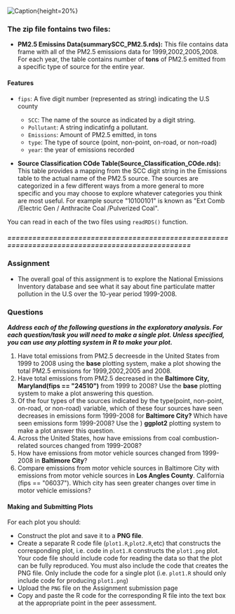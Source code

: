 ![Caption](gtarus.png){height=20%}

### The zip file fontains two files:  
* __PM2.5 Emissins Data(summarySCC_PM2.5.rds):__  This file contains data frame with all of the PM2.5 emissions data for 1999,2002,2005,2008. For each year, the table contains number of __tons__ of PM2.5 emitted from a specific type of source for the entire year.

#### __Features__
 * `fips`: A five digit number (represented as string) indicating the U.S county
    + `SCC`: The name of the source as indicated by a digit string.
     + `Pollutant`: A string indicatinfg a pollutant.
    + `Emissions`: Amount of PM2.5 emitted, in tons
    + `type`: The type of source (point, non-point, on-road, or non-road)
    + `year`: the year of emissions recorded
    
 * __Source Classification COde Table(Source_Classification_COde.rds):__ This table provides a mapping from the SCC digit string in the Emissions table to the actual name of the PM2.5 source. The sources are categorized in a few different ways from a more general to more specific and you may  choose to explore whatever categories you think are most useful. For example source "10100101" is known as "Ext Comb /Electric Gen / Anthracite Coal /Pulverized Coal".

You can read in each of the two files using `readRDS()` function.

##### __=================================================================================================__
### __Assignment__
 * The overall goal of this assignment is to explore the National Emissions Inventory database and see what it say about fine particulate matter pollution in the U.S over the 10-year period 1999-2008.
 
### __Questions__
___Address each of the following questions in the exploratory analysis. For each question/task you will need to make a single plot. Unless specified, you can use any plotting system in R to make your plot.___  
 1. Have total emissions from PM2.5 decreesde in the United States from 1999 to 2008 using the __base__ plotting system, make a plot showing the total PM2.5 emissions for 1999,2002,2005 and 2008.  
 2. Have total emissions from PM2.5 decreased in the __Baltimore City, Maryland(fips == "24510")__ from 1999 to 2008? Use the __base__ plotting system to make a plot answering this question.  
 3. Of the four types of the sources indicated by the type(point, non-point, on-road, or non-road) variable, which of these four sources have seen decreases in emissions form 1999-2008 for __Baltimore City?__ Which have seen emissions form 1999-2008? Use the ) __ggplot2__ plotting system to make a plot answer this question.  
 4. Across the United States, how have emissions from coal combustion-related sources changed from 1999-2008?  
 5. How have emissions from motor vehicle sources changed from 1999-2008 in __Baltimore City__?  
 6. Compare emissions from motor vehicle sources in Baltimore City with emissions from motor vehicle sources in __Los Angles County__. California (fips == "06037"). Which city has seen greater changes over time in motor vehicle emissions?  

#### __Making and Submitting Plots__
For each plot you should:  


 * Construct the plot and save it to a __PNG file__.
 * Create a separate R code file (`plot1.R`,`plot2.R`,etc) that constructs the corresponding plot, i.e. code in `plot1.R` constructs the `plot1.png` plot. Your code file should include code for reading the data so that the plot can be fully reproduced. You must also include the code that creates the PNG file. Only include the code for a single plot (i.e. `plot1.R` should only include code for producing `plot1.png`)
 * Upload the `PNG` file on the Assignment submission page
 * Copy and paste the R code for the corresponding R file into the text box at the appropriate point in the peer assessment.